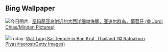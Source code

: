 ## Bing Wallpaper
![](https://www.bing.com/th?id=OHR.SpottedDolphins_ZH-CN1257100316_UHD.jpg&w=1000)今日图片: &nbsp;[圣玛丽亚岛附近的大西洋细吻海豚，亚速尔群岛，葡萄牙 (© Jordi Chias/Minden Pictures)](https://www.bing.com/th?id=OHR.SpottedDolphins_ZH-CN1257100316_UHD.jpg)
<br><br/>
![](https://www.bing.com/th?id=OHR.ThailandPagodas_EN-US8039751329_UHD.jpg&w=1000)Today: [Wat Tang Sai Temple in Ban Krut, Thailand (© Ratnakorn Piyasirisorost/Getty Images)](https://www.bing.com/th?id=OHR.ThailandPagodas_EN-US8039751329_UHD.jpg)
<br><br/>
